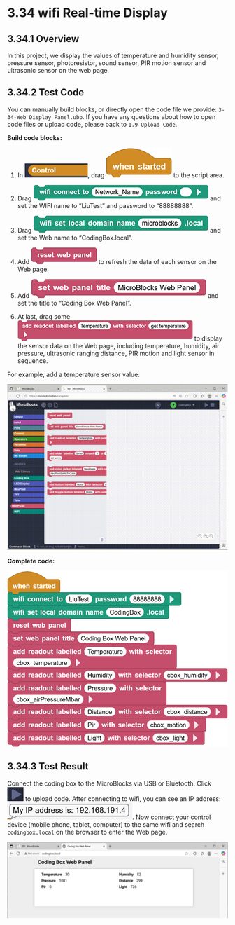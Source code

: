 # 3.34 wifi Real-time Display

## 3.34.1 Overview

In this project, we display the values of temperature and humidity sensor, pressure sensor, photoresistor, sound sensor, PIR motion sensor and ultrasonic sensor on the web page. 

## 3.34.2 Test Code

You can manually build blocks, or directly open the code file we provide: `3-34-Web Display Panel.ubp`. If you have any questions about how to open code files or upload code, please back to `1.9 Upload Code`.

**Build code blocks:**

1. In ![](./media/control.png), drag ![](./media/t1.png) to the script area.

2. Drag ![t195](./media/t195.png) and set the WIFI name to “LiuTest” and password to “88888888”.
3. Drag ![t196](./media/t196.png) and set the Web name to “CodingBox.local”.
4. Add ![t170](./media/t197.png) to refresh the data of each sensor on the Web page.
5. Add ![t198](./media/t198.png) and set the title to “Coding Box Web Panel”.
6. At last, drag some ![t199](./media/t199.png) to display the sensor data on the Web page, including temperature, humidity, air pressure, ultrasonic ranging distance, PIR motion and light sensor in sequence.

For example, add a temperature sensor value:

![t203](./media/t203-1752455338187-11.gif)

**Complete code:**

![t214](./media/t214.png)



## 3.34.3 Test Result

Connect the coding box to the MicroBlocks via USB or Bluetooth. Click ![t59](./media/t59.png) to upload code. After connecting to wifi, you can see an IP address: ![t212](./media/t212.png). Now connect your control device (mobile phone, tablet, computer) to the same wifi and search `codingbox.local` on the browser to enter the Web page. 

![t215](./media/t215.png)